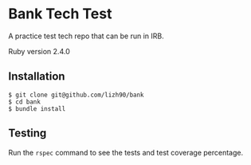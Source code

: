 Bank Tech Test
===========

A practice test tech repo that can be run in IRB.

Ruby version 2.4.0

Installation
--------
```
$ git clone git@github.com/lizh90/bank
$ cd bank
$ bundle install
```

Testing
-------
Run the ```rspec``` command to see the tests and test coverage percentage.
